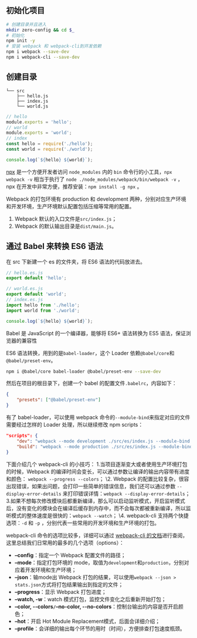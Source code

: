 ## 初始化项目

```bash
# 创建目录并且进入
mkdir zero-config && cd $_
# 初始化
npm init -y
# 安装 webpack 和 webpack-cli到开发依赖
npm i webpack --save-dev
npm i webpack-cli --save-dev
```

## 创建目录

```
└── src
    ├── hello.js
    ├── index.js
    └── world.js
```

```js
// hello
module.exports = 'hello';
// world
module.exports = 'world';
// index
const hello = require('./hello');
const world = require('./world');

console.log(`${hello} ${world}`);
```

[npx](https://www.npmjs.com/package/npx) 是一个方便开发者访问 `node_modules` 内的 `bin` 命令行的小工具，`npx webpack -v` 相当于执行了 `node ./node_modules/webpack/bin/webpack -v` ，npx 在开发中非常方便，推荐安装：`npm install -g npx` 。



 Webpack 的打包环境有 production 和 development 两种，分别对应生产环境和开发环境，生产环境默认配置包括压缩等常用的配置。



1. Webpack 默认的入口文件是`src/index.js`；
2. Webpack 的默认输出目录是`dist/main.js`。

## 通过 Babel 来转换 ES6 语法

在 src 下新建一个 es 的文件夹，将 ES6 语法的代码放进去。

```js
// hello.es.js
export default 'hello';

// world.es.js
export default 'world';
// index.es.js
import hello from './hello';
import world from './world';

console.log(`${hello} ${world}`);
```

Babel 是 JavaScript 的一个编译器，能够将 ES6+ 语法转换为 ES5 语法，保证浏览器的兼容性

ES6 语法转换，用到的是`babel-loader`，这个 Loader 依赖`@babel/core`和`@babel/preset-env`。

```bash
npm i @babel/core babel-loader @babel/preset-env --save-dev
```

然后在项目的根目录下，创建一个 babel 的配置文件`.babelrc`，内容如下：

```json
{
    "presets": ["@babel/preset-env"]
}
```

有了 babel-loader，可以使用 webpack 命令的`--module-bind`来指定对应的文件需要经过怎样的 Loader 处理，所以继续修改 npm scripts：

```json
"scripts": {
    "dev": "webpack --mode development ./src/es/index.js --module-bind js=babel-loader",
    "build": "webpack --mode production ./src/es/index.js --module-bind js=babel-loader"
}
```

下面介绍几个 webpack-cli 的小技巧：
1.当项目逐渐变大或者使用生产环境打包的时候，Webpack 的编译时间会变长，可以通过参数让编译的输出内容带有进度和颜色： `webpack --progress --colors`；
\2. Webpack 的配置比较复杂，很容出现错误，如果出问题，会打印一些简单的错误信息，我们还可以通过参数 `--display-error-details` 来打印错误详情：`webpack --display-error-details`；
3.如果不想每次修改模块后都重新编译，那么可以启动监听模式，开启监听模式后，没有变化的模块会在编译后缓存到内存中，而不会每次都被重新编译，所以监听模式的整体速度是很快的：`webpack --watch`；
\4. webpack-cli 支持两个快捷选项：`-d` 和 `-p` ，分别代表一些常用的开发环境和生产环境的打包。



webpack-cli 命令的选项比较多，详细可以通过 [webpack-cli 的文档](https://webpack.js.org/api/cli)进行查阅，这里总结我们日常用的最多的几个选项（options）：

- **–config**：指定一个 Webpack 配置文件的路径；
- **–mode**：指定打包环境的 mode，取值为`development`和`production`，分别对应着开发环境和生产环境；
- **–json**：输mode出 Webpack 打包的结果，可以使用`webpack --json > stats.json`方式将打包结果输出到指定的文件；
- **–progress**：显示 Webpack 打包进度；
- **–watch, -w**：watch 模式打包，监控文件变化之后重新开始打包；
- **–color, --colors`/`–no-color, --no-colors**：控制台输出的内容是否开启颜色；
- **–hot**：开启 Hot Module Replacement模式，后面会详细介绍；
- **–profile**：会详细的输出每个环节的用时（时间），方便排查打包速度瓶颈。